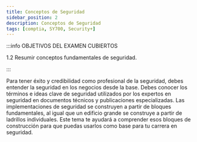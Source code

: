 ```yaml
---
title: Conceptos de Seguridad
sidebar_position: 2
description: Conceptos de Seguridad
tags: [comptia, SY700, Security+]
---
```


:::info OBJETIVOS DEL EXAMEN CUBIERTOS

1.2 Resumir conceptos fundamentales de seguridad.

:::

Para tener éxito y credibilidad como profesional de la seguridad, debes entender la seguridad en los negocios desde la base. Debes conocer los términos e ideas clave de seguridad utilizados por los expertos en seguridad en documentos técnicos y publicaciones especializadas. Las implementaciones de seguridad se construyen a partir de bloques fundamentales, al igual que un edificio grande se construye a partir de ladrillos individuales. Este tema te ayudará a comprender esos bloques de construcción para que puedas usarlos como base para tu carrera en seguridad.

